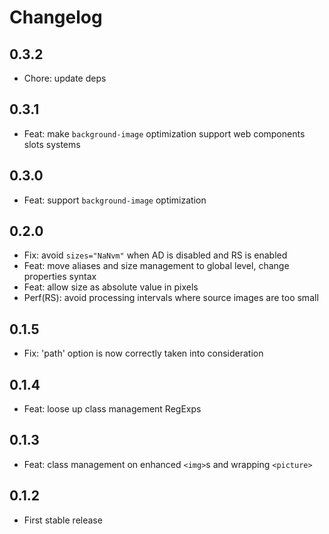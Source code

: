 # Changelog

## 0.3.2

- Chore: update deps

## 0.3.1

- Feat: make `background-image` optimization support web components slots systems

## 0.3.0

- Feat: support `background-image` optimization

## 0.2.0

- Fix: avoid `sizes="NaNvm"` when AD is disabled and RS is enabled
- Feat: move aliases and size management to global level, change properties syntax
- Feat: allow size as absolute value in pixels
- Perf(RS): avoid processing intervals where source images are too small

## 0.1.5

- Fix: 'path' option is now correctly taken into consideration

## 0.1.4

- Feat: loose up class management RegExps

## 0.1.3

- Feat: class management on enhanced `<img>`s and wrapping `<picture>`

## 0.1.2

- First stable release
